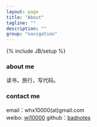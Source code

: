 ```yaml
---
layout: page
title: "About"
tagline: ""
description: ""
group: "navigation"
---
```

{% include JB/setup %}

### about me

读书，旅行，写代码。

### contact me

email：whx10000(at)gmail.com  
weibo: [wj10000][weibo] 
github：[badnotes][github]  

[weibo]: http://weibo.com/wj10000
[github]: http://github.com/badnotes
